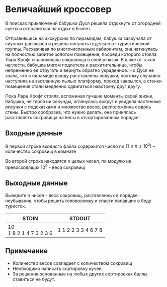 # Величайший кроссовер
В поисках приключений бабушка Дуся решила отдохнуть от огородней суеты и отправиться на отдых в Египет.

Отправившись на экскурсию по пирамидам, бабушка заскучала от скучных рассказов и решила погулять отдельно от туристической группы. Расхаживая по многочисленным лабиринтам, она наткнулась на полностью забитое золотом помещение, посреди которого стояла Лара Крофт и запихивала сокровища в свой рюкзак. В шоке от такой наглости, бабушка мигом подлетела к расхитительнице, чтобы непременно ее отругать и вернуть обратно украденное. Но Дуся не знала, что в пирамиде всюду расставлены ловушки, поэтому случайно наступила на застланную пылью платформу, проход закрылся, а стенки помещения стали медленно сдвигаться навстречу друг другу.

Пока Лара Крофт стояла, вспоминая лучшие моменты своей жизни, бабушка, не теряя ни секунды, оглянулась вокруг и увидела настенные рисунки с подсказками и множество весов, расположенных вдоль стены. Быстро сообразив, что нужно делать, она принялась расставлять сокровища на весы в отсортированном порядке

## Входные данные
В первой строке входного файла содержится число nn $(1≤n≤10^5)$ – количество сокровищ в комнате

Во второй строке находятся n целых чисел, по модулю не превосходящих $10^9$ - веса сокровищ

## Выходные данные
Выведите n чисел - веса сокровищ, раставленных в порядке неубывания, чтобы решить головоломку и спасти попавших в беду туристок.

|STDIN|STDOUT|
|---|---|
|10<br>1 8 2 1 4 7 3 2 3 6|1 1 2 2 3 3 4 6 7 8|

## Примечание
* Количество весов совпадает с количеством сокровищ
* Необходимо написать сортировку кучей.
* За решения основанные на любых других сортировках баллы ставиться не будут.
